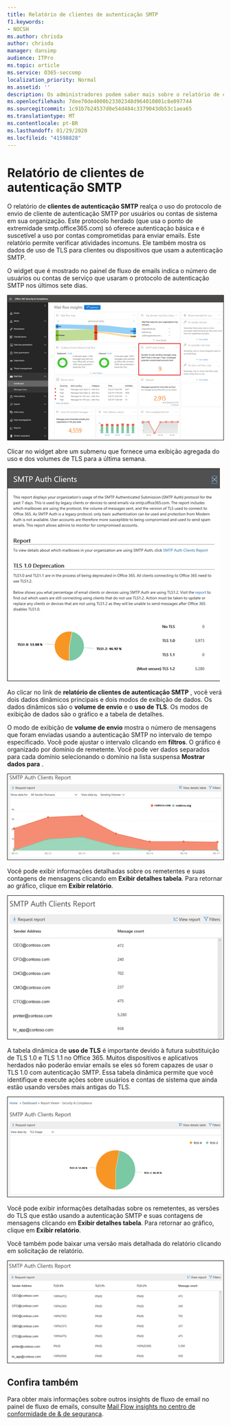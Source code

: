 ```yaml
---
title: Relatório de clientes de autenticação SMTP
f1.keywords:
- NOCSH
ms.author: chrisda
author: chrisda
manager: dansimp
audience: ITPro
ms.topic: article
ms.service: O365-seccomp
localization_priority: Normal
ms.assetid: ''
description: Os administradores podem saber mais sobre o relatório de clientes de autenticação SMTP no painel de fluxo de emails no centro de conformidade do & de segurança.
ms.openlocfilehash: 7dee70de4000b23302348d964010801c8e097744
ms.sourcegitcommit: 1c91b7b24537d0e54d484c3379043db53c1aea65
ms.translationtype: MT
ms.contentlocale: pt-BR
ms.lasthandoff: 01/29/2020
ms.locfileid: "41598828"
---
```

# <a name="smtp-auth-clients-report"></a>Relatório de clientes de autenticação SMTP

O relatório de **clientes de autenticação SMTP** realça o uso do protocolo de envio de cliente de autenticação SMTP por usuários ou contas de sistema em sua organização. Este protocolo herdado (que usa o ponto de extremidade smtp.office365.com) só oferece autenticação básica e é suscetível a uso por contas comprometidas para enviar emails.  Este relatório permite verificar atividades incomuns. Ele também mostra os dados de uso de TLS para clientes ou dispositivos que usam a autenticação SMTP.

O widget que é mostrado no painel de fluxo de emails indica o número de usuários ou contas de serviço que usaram o protocolo de autenticação SMTP nos últimos sete dias.

![O relatório de clientes de autenticação SMTP no painel de fluxo de emails no centro de conformidade & segurança](../media/smtp-auth-clients-report-selected.png)

Clicar no widget abre um submenu que fornece uma exibição agregada do uso e dos volumes de TLS para a última semana.

![O submenu no relatório de clientes de autenticação SMTP](../media/smtp-auth-clients-flyout.png)

Ao clicar no link de **relatório de clientes de autenticação SMTP** , você verá dois dados dinâmicos principais e dois modos de exibição de dados. Os dados dinâmicos são o **volume de envio** e o **uso de TLS**. Os modos de exibição de dados são o gráfico e a tabela de detalhes.

O modo de exibição de **volume de envio** mostra o número de mensagens que foram enviadas usando a autenticação SMTP no intervalo de tempo especificado. Você pode ajustar o intervalo clicando em **filtros**. O gráfico é organizado por domínio de remetente. Você pode ver dados separados para cada domínio selecionando o domínio na lista suspensa **Mostrar dados para** .

![Enviando o volume no relatório de clientes de autenticação SMTP](../media/smtp-auth-clients-report-sending-volume.png)

Você pode exibir informações detalhadas sobre os remetentes e suas contagens de mensagens clicando em **Exibir detalhes tabela**. Para retornar ao gráfico, clique em **Exibir relatório**.

![Tabela de detalhes para o envio de volume no relatório de clientes de autenticação SMTP](../media/smtp-auth-clients-report-details-sending-volume.png)

A tabela dinâmica de **uso de TLS** é importante devido à futura substituição de TLS 1.0 e TLS 1.1 no Office 365. Muitos dispositivos e aplicativos herdados não poderão enviar emails se eles só forem capazes de usar o TLS 1.0 com autenticação SMTP. Essa tabela dinâmica permite que você identifique e execute ações sobre usuários e contas de sistema que ainda estão usando versões mais antigas do TLS.

![Uso de TLS no relatório de clientes de autenticação SMTP](../media/smtp-auth-clients-report-tls-usage.png)

Você pode exibir informações detalhadas sobre os remetentes, as versões do TLS que estão usando a autenticação SMTP e suas contagens de mensagens clicando em **Exibir detalhes tabela**. Para retornar ao gráfico, clique em **Exibir relatório**.

Você também pode baixar uma versão mais detalhada do relatório clicando em solicitação de relatório.

![Tabela de detalhes para uso de TLS no relatório de clientes de autenticação SMTP](../media/smtp-auth-clients-report-details-tls-usage.png)

## <a name="see-also"></a>Confira também

Para obter mais informações sobre outros insights de fluxo de email no painel de fluxo de emails, consulte [Mail Flow insights no centro de conformidade de & de segurança](mail-flow-insights-v2.md).
